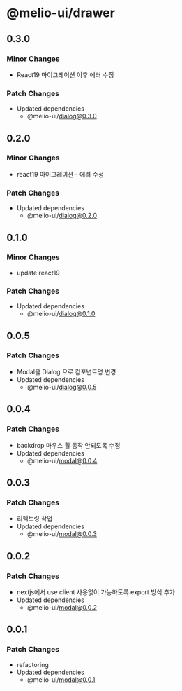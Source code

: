 # @melio-ui/drawer

## 0.3.0

### Minor Changes

- React19 마이그레이션 이후 에러 수정

### Patch Changes

- Updated dependencies
  - @melio-ui/dialog@0.3.0

## 0.2.0

### Minor Changes

- react19 마이그레이션 - 에러 수정

### Patch Changes

- Updated dependencies
  - @melio-ui/dialog@0.2.0

## 0.1.0

### Minor Changes

- update react19

### Patch Changes

- Updated dependencies
  - @melio-ui/dialog@0.1.0

## 0.0.5

### Patch Changes

- Modal을 Dialog 으로 컴포넌트명 변경
- Updated dependencies
  - @melio-ui/dialog@0.0.5

## 0.0.4

### Patch Changes

- backdrop 마우스 휠 동작 안되도록 수정
- Updated dependencies
  - @melio-ui/modal@0.0.4

## 0.0.3

### Patch Changes

- 리펙토링 작업
- Updated dependencies
  - @melio-ui/modal@0.0.3

## 0.0.2

### Patch Changes

- nextjs에서 use client 사용없이 가능하도록 export 방식 추가
- Updated dependencies
  - @melio-ui/modal@0.0.2

## 0.0.1

### Patch Changes

- refactoring
- Updated dependencies
  - @melio-ui/modal@0.0.1
